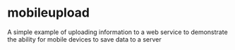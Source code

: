 # mobileupload
A simple example of uploading information to a web service to demonstrate the ability for mobile devices to save data to a server
